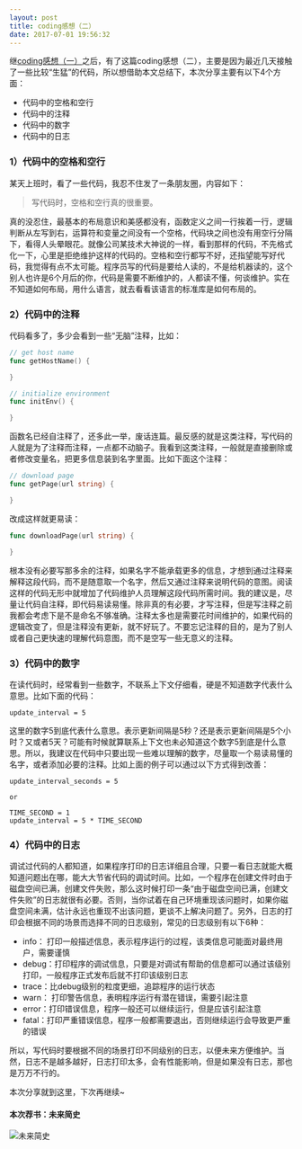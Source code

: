 ```yaml
---
layout: post
title: coding感想（二）
date: 2017-07-01 19:56:32
---
```


继[coding感想（一）](http://reborncodinglife.com/2016/12/13/thoughts-about-coding/)之后，有了这篇coding感想（二），主要是因为最近几天接触了一些比较“生猛”的代码，所以想借助本文总结下，本次分享主要有以下4个方面：

- 代码中的空格和空行
- 代码中的注释
- 代码中的数字
- 代码中的日志

### 1）代码中的空格和空行

某天上班时，看了一些代码，我忍不住发了一条朋友圈，内容如下：

> 写代码时，空格和空行真的很重要。

真的没忍住，最基本的布局意识和美感都没有，函数定义之间一行挨着一行，逻辑判断从左写到右，运算符和变量之间没有一个空格，代码块之间也没有用空行分隔下，看得人头晕眼花。就像公司某技术大神说的一样，看到那样的代码，不先格式化一下，心里是拒绝维护这样的代码的。空格和空行都写不好，还指望能写好代码，我觉得有点不太可能。程序员写的代码是要给人读的，不是给机器读的，这个别人也许是6个月后的你，代码是需要不断维护的，人都读不懂，何谈维护。实在不知道如何布局，用什么语言，就去看看该语言的标准库是如何布局的。

### 2）代码中的注释

代码看多了，多少会看到一些“无脑”注释，比如：

```go
// get host name
func getHostName() {

}

// initialize environment
func initEnv() {

}
```

函数名已经自注释了，还多此一举，废话连篇。最反感的就是这类注释，写代码的人就是为了注释而注释，一点都不动脑子。我看到这类注释，一般就是直接删除或者修改变量名，把更多信息装到名字里面。比如下面这个注释：

```go
// download page
func getPage(url string) {

}
```

改成这样就更易读：

```go
func downloadPage(url string) {

}
```

根本没有必要写那多余的注释，如果名字不能承载更多的信息，才想到通过注释来解释这段代码，而不是随意取一个名字，然后又通过注释来说明代码的意图。阅读这样的代码无形中就增加了代码维护人员理解这段代码所需时间。我的建议是，尽量让代码自注释，即代码易读易懂。除非真的有必要，才写注释，但是写注释之前我都会考虑下是不是命名不够准确。注释太多也是需要花时间维护的，如果代码的逻辑改变了，但是注释没有更新，就不好玩了。不要忘记注释的目的，是为了别人或者自己更快速的理解代码意图，而不是空写一些无意义的注释。

### 3）代码中的数字

在读代码时，经常看到一些数字，不联系上下文仔细看，硬是不知道数字代表什么意思。比如下面的代码：

```
update_interval = 5
```

这里的数字5到底代表什么意思。表示更新间隔是5秒？还是表示更新间隔是5个小时？又或者5天？可能有时候就算联系上下文也未必知道这个数字5到底是什么意思。所以，我建议在代码中只要出现一些难以理解的数字，尽量取一个易读易懂的名字，或者添加必要的注释。比如上面的例子可以通过以下方式得到改善：

```
update_interval_seconds = 5

or

TIME_SECOND = 1
update_interval = 5 * TIME_SECOND

```

### 4）代码中的日志

调试过代码的人都知道，如果程序打印的日志详细且合理，只要一看日志就能大概知道问题出在哪，能大大节省代码的调试时间。比如，一个程序在创建文件时由于磁盘空间已满，创建文件失败，那么这时候打印一条“由于磁盘空间已满，创建文件失败”的日志就很有必要。否则，当你试着在自己环境重现该问题时，如果你磁盘空间未满，估计永远也重现不出该问题，更谈不上解决问题了。另外，日志的打印会根据不同的场景而选择不同的日志级别，常见的日志级别有以下6种：

- info： 打印一般描述信息，表示程序运行的过程，该类信息可能面对最终用户，需要谨慎
- debug：打印程序的调试信息，只要是对调试有帮助的信息都可以通过该级别打印，一般程序正式发布后就不打印该级别日志
- trace：比debug级别的粒度更细，追踪程序的运行状态
- warn： 打印警告信息，表明程序运行有潜在错误，需要引起注意
- error：打印错误信息，程序一般还可以继续运行，但是应该引起注意
- fatal：打印严重错误信息，程序一般都需要退出，否则继续运行会导致更严重的错误

所以，写代码时要根据不同的场景打印不同级别的日志，以便未来方便维护。当然，日志不是越多越好，日志打印太多，会有性能影响，但是如果没有日志，那也是万万不行的。

本次分享就到这里，下次再继续~

#### 本次荐书：未来简史

![未来简史](https://images-cn.ssl-images-amazon.com/images/I/51VxvBgouTL._AA160_.jpg)

